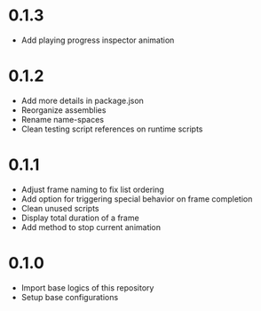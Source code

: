 # 0.1.3
 - Add playing progress inspector animation

# 0.1.2
 - Add more details in package.json
 - Reorganize assemblies
 - Rename name-spaces
 - Clean testing script references on runtime scripts

# 0.1.1
 - Adjust frame naming to fix list ordering
 - Add option for triggering special behavior on frame completion
 - Clean unused scripts
 - Display total duration of a frame
 - Add method to stop current animation

# 0.1.0
 - Import base logics of this repository
 - Setup base configurations